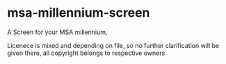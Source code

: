 # msa-millennium-screen
A Screen for your MSA millennium, 


Licenece is mixed and depending on file, so no further clarification will be given there, all copyright belongs to respective owners 
